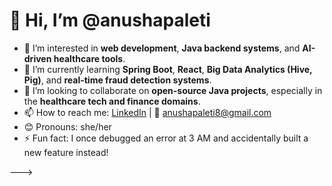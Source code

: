 # 👋 Hi, I’m @anushapaleti

- 👀 I’m interested in **web development**, **Java backend systems**, and **AI-driven healthcare tools**.
- 🌱 I’m currently learning **Spring Boot**, **React**, **Big Data Analytics (Hive, Pig)**, and **real-time fraud detection systems**.
- 💞️ I’m looking to collaborate on **open-source Java projects**, especially in the **healthcare tech and finance domains**.
- 📫 How to reach me: [LinkedIn](https://linkedin.com/in/anushapaleti) | 📧 anushapaleti8@gmail.com
- 😊 Pronouns: she/her
- ⚡ Fun fact: I once debugged an error at 3 AM and accidentally built a new feature instead!

--->

<!---
anushapaleti/anushapaleti is a ✨ special ✨ repository because its `README.md` (this file) appears on your GitHub profile.
You can click the Preview link to take a look at your changes.
--->
